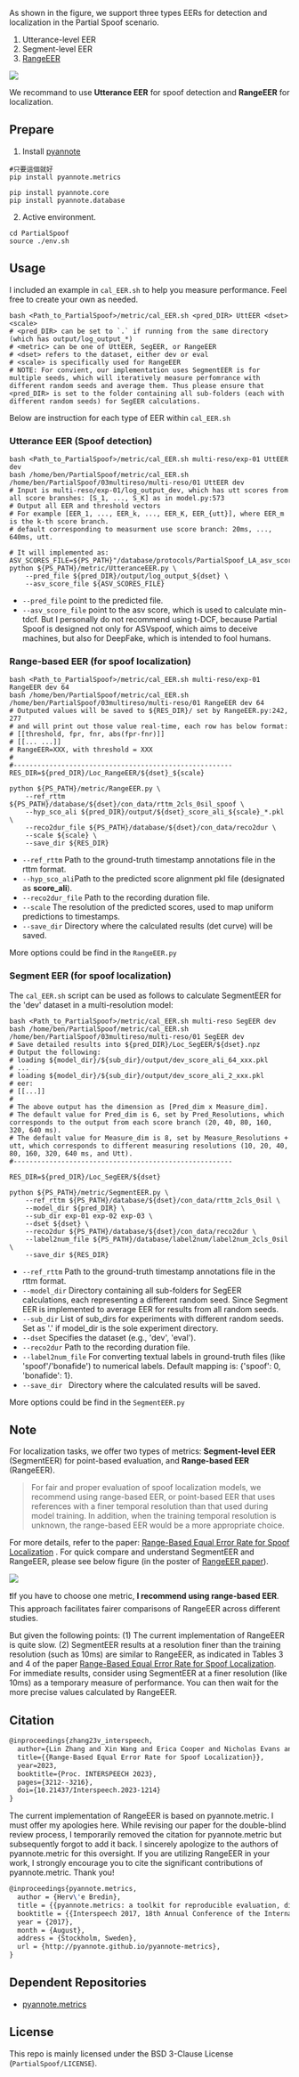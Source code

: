 As shown in the figure, we support three types EERs for detection and localization in the Partial Spoof scenario.

1. Utterance-level EER
2. Segment-level EER
3. [RangeEER](https://arxiv.org/pdf/2305.17739.pdf)

<img src="../Figures/EERs.jpg" />



We recommand to use **Utterance EER** for spoof detection and **RangeEER** for localization.





## Prepare

1. Install [pyannote](https://github.com/pyannote/pyannote-metrics)

```shell
#只要這個就好
pip install pyannote.metrics

pip install pyannote.core
pip install pyannote.database
```



2. Active environment.

```shell
cd PartialSpoof
source ./env.sh
```



## Usage

I included an example in `cal_EER.sh` to help you measure performance. Feel free to create your own as needed.


```shell
bash <Path_to_PartialSpoof>/metric/cal_EER.sh <pred_DIR> UttEER <dset> <scale>
# <pred_DIR> can be set to `.` if running from the same directory (which has output/log_output_*)
# <metric> can be one of UttEER, SegEER, or RangeEER
# <dset> refers to the dataset, either dev or eval
# <scale> is specifically used for RangeEER
# NOTE: For convient, our implementation uses SegmentEER is for multiple seeds, which will iteratively measure perfomrance with different random seeds and average them. Thus please ensure that <pred_DIR> is set to the folder containing all sub-folders (each with different random seeds) for SegEER calculations. 
```
Below are instruction for each type of EER within `cal_EER.sh`



### Utterance EER (Spoof detection)

```shell
bash <Path_to_PartialSpoof>/metric/cal_EER.sh multi-reso/exp-01 UttEER dev
bash /home/ben/PartialSpoof/metric/cal_EER.sh /home/ben/PartialSpoof/03multireso/multi-reso/01 UttEER dev
# Input is multi-reso/exp-01/log_output_dev, which has utt scores from all score branshes: [S_1, ..., S_K] as in model.py:573
# Output all EER and threshold vectors
# For example [EER_1, ..., EER_k, ..., EER_K, EER_{utt}], where EER_m is the k-th score branch.
# default corresponding to measurment use score branch: 20ms, ..., 640ms, utt.

# It will implemented as:
ASV_SCORES_FILE=${PS_PATH}"/database/protocols/PartialSpoof_LA_asv_scores/PartialSpoof.LA.asv."$dset".gi.trl.scores.txt"
python ${PS_PATH}/metric/UtteranceEER.py \
    --pred_file ${pred_DIR}/output/log_output_${dset} \
    --asv_score_file ${ASV_SCORES_FILE}
```

* `--pred_file` point to the predicted file.
* `--asv_score_file` point to the asv score, which is used to calculate min-tdcf.
But I personally do not recommend using t-DCF, because Partial Spoof is designed not only for ASVspoof, which aims to deceive machines, but also for DeepFake, which is intended to fool humans.



### Range-based EER (for spoof localization)

```shell
bash <Path_to_PartialSpoof>/metric/cal_EER.sh multi-reso/exp-01 RangeEER dev 64
bash /home/ben/PartialSpoof/metric/cal_EER.sh /home/ben/PartialSpoof/03multireso/multi-reso/01 RangeEER dev 64
# Outputed values will be saved to ${RES_DIR}/ set by RangeEER.py:242, 277
# and will print out those value real-time, each row has below format:
# [[threshold, fpr, fnr, abs(fpr-fnr)]]
# [[... ...]]
# RangeEER=XXX, with threshold = XXX
# 
#-------------------------------------------------------
RES_DIR=${pred_DIR}/Loc_RangeEER/${dset}_${scale}

python ${PS_PATH}/metric/RangeEER.py \
    --ref_rttm ${PS_PATH}/database/${dset}/con_data/rttm_2cls_0sil_spoof \
    --hyp_sco_ali ${pred_DIR}/output/${dset}_score_ali_${scale}_*.pkl \
    --reco2dur_file ${PS_PATH}/database/${dset}/con_data/reco2dur \
    --scale ${scale} \
    --save_dir ${RES_DIR} 
```

* `--ref_rttm` Path to the ground-truth timestamp annotations file in the rttm format.
* `--hyp_sco_ali`Path to the predicted score alignment pkl file (designated as **score_ali**).
* `--reco2dur_file` Path to the recording duration file.
* `--scale` The resolution of the predicted scores, used to map uniform predictions to timestamps.
* `--save_dir` Directory where the calculated results (det curve) will be saved.

More options could be find in the `RangeEER.py`





### Segment EER (for spoof localization)
The `cal_EER.sh` script can be used as follows to calculate SegmentEER for the 'dev' dataset in a multi-resolution model:

```shell
bash <Path_to_PartialSpoof>/metric/cal_EER.sh multi-reso SegEER dev
bash /home/ben/PartialSpoof/metric/cal_EER.sh /home/ben/PartialSpoof/03multireso/multi-reso/01 SegEER dev
# Save detailed results into ${pred_DIR}/Loc_SegEER/${dset}.npz
# Output the following:
# loading ${model_dir}/${sub_dir}/output/dev_score_ali_64_xxx.pkl
# ...
# loading ${model_dir}/${sub_dir}/output/dev_score_ali_2_xxx.pkl   
# eer:
# [[...]] 
#
# The above output has the dimension as [Pred_dim x Measure_dim]. 
# The default value for Pred_dim is 6, set by Pred_Resolutions, which corresponds to the output from each score branch (20, 40, 80, 160, 320, 640 ms).
# The default value for Measure_dim is 8, set by Measure_Resolutions + utt, which corresponds to different measuring resolutions (10, 20, 40, 80, 160, 320, 640 ms, and Utt).
#-------------------------------------------------------

RES_DIR=${pred_DIR}/Loc_SegEER/${dset}

python ${PS_PATH}/metric/SegmentEER.py \
    --ref_rttm ${PS_PATH}/database/${dset}/con_data/rttm_2cls_0sil \
    --model_dir ${pred_DIR} \
    --sub_dir exp-01 exp-02 exp-03 \
    --dset ${dset} \
    --reco2dur ${PS_PATH}/database/${dset}/con_data/reco2dur \
    --label2num_file ${PS_PATH}/database/label2num/label2num_2cls_0sil \
    --save_dir ${RES_DIR} 
```

* `--ref_rttm`   Path to the ground-truth timestamp annotations file in the rttm format.
* `--model_dir` Directory containing all sub-folders for SegEER calculations, each representing a different random seed. Since Segment EER is implemented to average EER for results from all random seeds.
* `--sub_dir`  List of sub_dirs for experiments with different random seeds. Set as '.' if model_dir is the sole experiment directory.
* `--dset` Specifies the dataset (e.g., 'dev', 'eval').
* `--reco2dur` Path to the recording duration file.
* `--label2num_file` For converting textual labels in ground-truth files (like 'spoof'/'bonafide') to numerical labels. Default mapping is: {'spoof': 0, 'bonafide': 1}.
* `--save_dir ` Directory where the calculated results will be saved.

More options could be find in the `SegmentEER.py`







## Note

For localization tasks, we offer two types of metrics: **Segment-level EER** (SegmentEER) for point-based evaluation, and **Range-based EER** (RangeEER).

> For fair and proper evaluation of spoof localization models, we recommend using range-based EER, or point-based EER that uses references with a finer temporal resolution than that used during model training. In addition, when the training temporal resolution is unknown, the range-based EER would be a more appropriate choice.

For more details, refer to the paper:  [Range-Based Equal Error Rate for Spoof Localization](https://arxiv.org/abs/2305.17739) . For quick compare and understand SegmentEER and RangeEER, please see below figure (in the poster of [RangeEER paper](https://github.com/nii-yamagishilab/PartialSpoof/blob/main/Figures/PartialSpoof_rangeEER_IS23poster.pdf)).

<img src="../Figures/SegmentEER_vs_RangeEER.jpg" />

:exclamation:If you have to choose one metric, **I recommend using range-based EER**. This approach facilitates fairer comparisons of RangeEER across different studies. 

But given the following points: (1) The current implementation of RangeEER is quite slow. (2) SegmentEER results at a resolution finer than the training resolution (such as 10ms) are similar to RangeEER, as indicated in Tables 3 and 4 of the paper [Range-Based Equal Error Rate for Spoof Localization](https://arxiv.org/abs/2305.17739). For immediate results, consider using SegmentEER at a finer resolution (like 10ms) as a temporary measure of performance. You can then wait for the more precise values calculated by RangeEER.





## Citation

```latex
@inproceedings{zhang23v_interspeech,
  author={Lin Zhang and Xin Wang and Erica Cooper and Nicholas Evans and Junichi Yamagishi},
  title={{Range-Based Equal Error Rate for Spoof Localization}},
  year=2023,
  booktitle={Proc. INTERSPEECH 2023},
  pages={3212--3216},
  doi={10.21437/Interspeech.2023-1214}
}
```



The current implementation of RangeEER is based on pyannote.metric. I must offer my apologies here. While revising our paper for the double-blind review process, I temporarily removed the citation for pyannote.metric but subsequently forgot to add it back. I sincerely apologize to the authors of pyannote.metric for this oversight. If you are utilizing RangeEER in your work, I strongly encourage you to cite the significant contributions of pyannote.metric. Thank you!

```latex
@inproceedings{pyannote.metrics,
  author = {Herv\'e Bredin},
  title = {{pyannote.metrics: a toolkit for reproducible evaluation, diagnostic, and error analysis of speaker diarization systems}},
  booktitle = {{Interspeech 2017, 18th Annual Conference of the International Speech Communication Association}},
  year = {2017},
  month = {August},
  address = {Stockholm, Sweden},
  url = {http://pyannote.github.io/pyannote-metrics},
}
```



## Dependent Repositories

* [pyannote.metrics](https://github.com/pyannote/pyannote-metrics)



## License

This repo is mainly licensed under the BSD 3-Clause License (`PartialSpoof/LICENSE`). 

